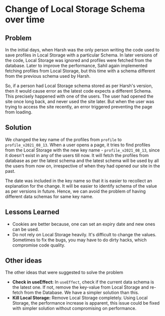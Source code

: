 # Change of Local Storage Schema over time

## Problem

In the initial days, when Harsh was the only person writing the code used to save profiles in Local Storage with a particular Schema. In later versions of the code, Local Storage was ignored and profiles were fetched from the database. Later to improve the performance, Sahil again implemented fetching profiles from Local Storage, but this time with a schema  different from the previous schema used by Harsh.

So, if a person had Local Storage schema stored as per Harsh's version, then it would cause error as the latest code expects a different Schema. This precisely happened with one of the users. The user had opened the site once long back, and never used the site later. But when the user was trying to access the site recently, an error triggered preventing the page from loading.

## Solution

We changed the key name of the profiles from `profile` to `profile_v2021_08_13`. When a user opens a page, it tries to find profiles from the Local Storage with the new key name - `profile_v2021_08_13`, since it doesn't exist in any of the users till now. It will fetch the profiles from database as per the latest schema and the latest schema will be used by all the users from now on, irrespective of when they had opened our site in the past.

The date was included in the key name so that it is easier to recollect an explanation for the change. It will be easier to identify schema of the value as per versions in future. Hence, we can avoid the problem of having different data schemas for same key name.

## Lessons Learned

- Cookies are better because, one can set an expiry date and new ones can be used.
- Do not rely on Local Storage heavily. It's difficult to change the values. Sometimes to fix the bugs, you may have to do dirty hacks, which compromise code quality.

## Other ideas

The other ideas that were suggested to solve the problem

- **Check in useEffect:** In `useEffect`, check if the current data schema is the latest one.  If not, remove the key-value from Local Storage and re-fetch from the Database. We have a simpler solution than this.
- **Kill Local Storage:** Remove Local Storage completely. Using Local Storage, the performance increase is apparent, this issue could be fixed with simpler solution without compromising on performance.
